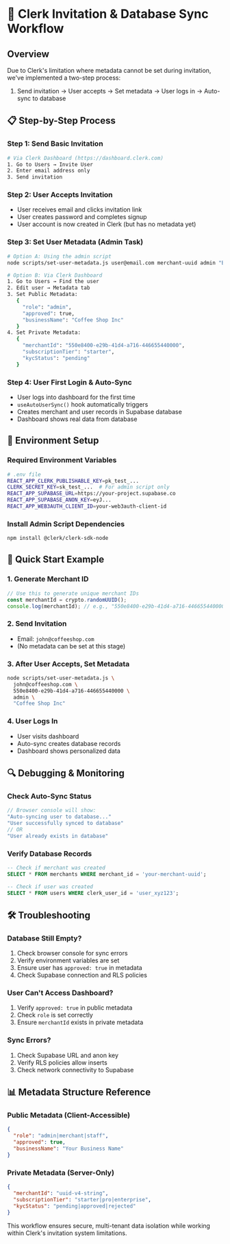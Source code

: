 # 🔐 Clerk Invitation & Database Sync Workflow

## Overview
Due to Clerk's limitation where metadata cannot be set during invitation, we've implemented a two-step process:
1. Send invitation → User accepts → Set metadata → User logs in → Auto-sync to database

## 📋 Step-by-Step Process

### Step 1: Send Basic Invitation
```bash
# Via Clerk Dashboard (https://dashboard.clerk.com)
1. Go to Users → Invite User
2. Enter email address only
3. Send invitation
```

### Step 2: User Accepts Invitation
- User receives email and clicks invitation link
- User creates password and completes signup
- User account is now created in Clerk (but has no metadata yet)

### Step 3: Set User Metadata (Admin Task)
```bash
# Option A: Using the admin script
node scripts/set-user-metadata.js user@email.com merchant-uuid admin "Business Name"

# Option B: Via Clerk Dashboard
1. Go to Users → Find the user
2. Edit user → Metadata tab
3. Set Public Metadata:
   {
     "role": "admin",
     "approved": true,
     "businessName": "Coffee Shop Inc"
   }
4. Set Private Metadata:
   {
     "merchantId": "550e8400-e29b-41d4-a716-446655440000",
     "subscriptionTier": "starter",
     "kycStatus": "pending"
   }
```

### Step 4: User First Login & Auto-Sync
- User logs into dashboard for the first time
- `useAutoUserSync()` hook automatically triggers
- Creates merchant and user records in Supabase database
- Dashboard shows real data from database

## 🔧 Environment Setup

### Required Environment Variables
```bash
# .env file
REACT_APP_CLERK_PUBLISHABLE_KEY=pk_test_...
CLERK_SECRET_KEY=sk_test_...  # For admin script only
REACT_APP_SUPABASE_URL=https://your-project.supabase.co
REACT_APP_SUPABASE_ANON_KEY=eyJ...
REACT_APP_WEB3AUTH_CLIENT_ID=your-web3auth-client-id
```

### Install Admin Script Dependencies
```bash
npm install @clerk/clerk-sdk-node
```

## 🚀 Quick Start Example

### 1. Generate Merchant ID
```javascript
// Use this to generate unique merchant IDs
const merchantId = crypto.randomUUID();
console.log(merchantId); // e.g., "550e8400-e29b-41d4-a716-446655440000"
```

### 2. Send Invitation
- Email: `john@coffeeshop.com`
- (No metadata can be set at this stage)

### 3. After User Accepts, Set Metadata
```bash
node scripts/set-user-metadata.js \
  john@coffeeshop.com \
  550e8400-e29b-41d4-a716-446655440000 \
  admin \
  "Coffee Shop Inc"
```

### 4. User Logs In
- User visits dashboard
- Auto-sync creates database records
- Dashboard shows personalized data

## 🔍 Debugging & Monitoring

### Check Auto-Sync Status
```javascript
// Browser console will show:
"Auto-syncing user to database..."
"User successfully synced to database"
// OR
"User already exists in database"
```

### Verify Database Records
```sql
-- Check if merchant was created
SELECT * FROM merchants WHERE merchant_id = 'your-merchant-uuid';

-- Check if user was created
SELECT * FROM users WHERE clerk_user_id = 'user_xyz123';
```

## 🛠️ Troubleshooting

### Database Still Empty?
1. Check browser console for sync errors
2. Verify environment variables are set
3. Ensure user has `approved: true` in metadata
4. Check Supabase connection and RLS policies

### User Can't Access Dashboard?
1. Verify `approved: true` in public metadata
2. Check `role` is set correctly
3. Ensure `merchantId` exists in private metadata

### Sync Errors?
1. Check Supabase URL and anon key
2. Verify RLS policies allow inserts
3. Check network connectivity to Supabase

## 📊 Metadata Structure Reference

### Public Metadata (Client-Accessible)
```json
{
  "role": "admin|merchant|staff",
  "approved": true,
  "businessName": "Your Business Name"
}
```

### Private Metadata (Server-Only)
```json
{
  "merchantId": "uuid-v4-string",
  "subscriptionTier": "starter|pro|enterprise",
  "kycStatus": "pending|approved|rejected"
}
```

This workflow ensures secure, multi-tenant data isolation while working within Clerk's invitation system limitations.
